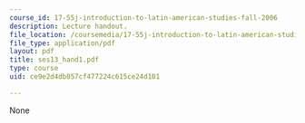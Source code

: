 ```yaml
---
course_id: 17-55j-introduction-to-latin-american-studies-fall-2006
description: Lecture handout.
file_location: /coursemedia/17-55j-introduction-to-latin-american-studies-fall-2006/ce9e2d4db057cf477224c615ce24d101_ses13_hand1.pdf
file_type: application/pdf
layout: pdf
title: ses13_hand1.pdf
type: course
uid: ce9e2d4db057cf477224c615ce24d101

---
```

None